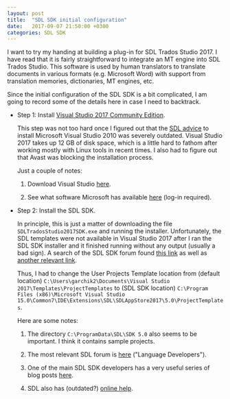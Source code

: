 ```yaml
---
layout: post
title:  "SDL SDK initial configuration"
date:   2017-09-07 21:50:00 +0300
categories: SDL SDK
---
```

I want to try my handing at building a plug-in for SDL Trados Studio 2017. I have read that it is fairly straightforward to integrate an MT engine into SDL Trados Studio. This software is used by human translators to translate documents in various formats (e.g. Microsoft Word) with support from translation memories, dictionaries, MT engines, etc.

Since the initial configuration of the SDL SDK is a bit complicated, I am going to record some of the details here in case I need to backtrack.

* Step 1: Install [Visual Studio 2017 Community Edition](https://my.visualstudio.com/downloads/featured).

  This step was not too hard once I figured out that the [SDL advice](http://producthelp.sdl.com/SDK/StudioIntegrationApi/4.0/html/60cb0474-a3eb-44ec-b7b3-cef989fd8fe1.htm) to install Microsoft Visual Studio 2010 was severely outdated. Visual Studio 2017 takes up 12 GB of disk space, which is a little hard to fathom after working mostly with Linux tools in recent times. I also had to figure out that Avast was blocking the installation process.

  Just a couple of notes: 

  1. Download Visual Studio [here](https://www.visualstudio.com/vs/community/?wt.mc_id=o~co~MSDN~WEBSITE~FY16~11Nov~LearnVSCommunity).

  2. See what software Microsoft has available [here](https://my.visualstudio.com/downloads/featured) (log-in required).

* Step 2: Install the SDL SDK. 

  In principle, this is just a matter of downloading the file `SDLTradosStudio2017SDK.exe` and running the installer. Unfortunately, the SDL templates were not available in Visual Studio 2017 after I ran the SDL SDK installer and it finished running without any output (usually a bad sign). A search of the SDL SDK forum found [this link](https://community.sdl.com/developers/language-developers/f/61/t/12467) as well as [another relevant link](https://community.sdl.com/developers/language-developers/f/61/t/6971). 

  Thus, I had to change the User Projects Template location from (default location) `C:\Users\garchik2\Documents\Visual Studio 2017\Templates\ProjectTemplates` to (SDL SDK location) `C:\Program Files (x86)\Microsoft Visual Studio 15.0\Common7\IDE\Extensions\SDL\SDLAppStore2017\5.0\ProjectTemplates`.

  Here are some notes: 

  1. The directory `C:\ProgramData\SDL\SDK 5.0` also seems to be important. I think it contains sample projects.

  2. The most relevant SDL forum is [here](https://community.sdl.com/developers/language-developers/) ("Language Developers").

  3. One of the main SDL SDK developers has a very useful series of blog posts [here](https://romuluscrisan.com/openexchange-age-of-developers/).

  4. SDL also has (outdated?) [online help](http://producthelp.sdl.com/SDK/StudioIntegrationApi/4.0/html/60cb0474-a3eb-44ec-b7b3-cef989fd8fe1.htm).


